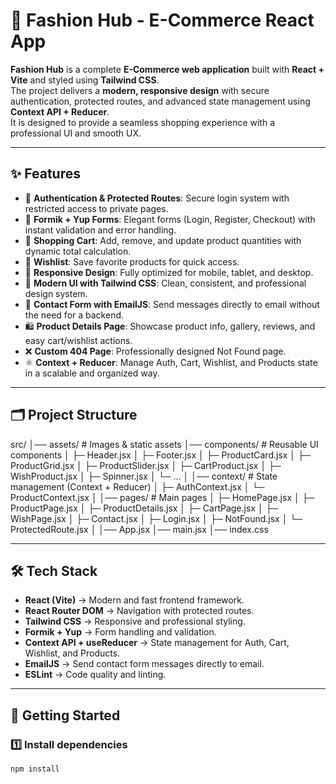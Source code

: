 # 👗 Fashion Hub - E-Commerce React App

**Fashion Hub** is a complete **E-Commerce web application** built with **React + Vite** and styled using **Tailwind CSS**.  
The project delivers a **modern, responsive design** with secure authentication, protected routes, and advanced state management using **Context API + Reducer**.  
It is designed to provide a seamless shopping experience with a professional UI and smooth UX.

---

## ✨ Features

- 🔐 **Authentication & Protected Routes**: Secure login system with restricted access to private pages.  
- 📝 **Formik + Yup Forms**: Elegant forms (Login, Register, Checkout) with instant validation and error handling.  
- 🛒 **Shopping Cart**: Add, remove, and update product quantities with dynamic total calculation.  
- 💖 **Wishlist**: Save favorite products for quick access.  
- 📱 **Responsive Design**: Fully optimized for mobile, tablet, and desktop.  
- 🎨 **Modern UI with Tailwind CSS**: Clean, consistent, and professional design system.  
- 📩 **Contact Form with EmailJS**: Send messages directly to email without the need for a backend.  
- 🛍️ **Product Details Page**: Showcase product info, gallery, reviews, and easy cart/wishlist actions.  
- ❌ **Custom 404 Page**: Professionally designed Not Found page.  
- ⚛️ **Context + Reducer**: Manage Auth, Cart, Wishlist, and Products state in a scalable and organized way.  

---

## 🗂️ Project Structure

src/
│── assets/ # Images & static assets
│── components/ # Reusable UI components
│ ├─ Header.jsx
│ ├─ Footer.jsx
│ ├─ ProductCard.jsx
│ ├─ ProductGrid.jsx
│ ├─ ProductSlider.jsx
│ ├─ CartProduct.jsx
│ ├─ WishProduct.jsx
│ ├─ Spinner.jsx
│ └─ ...
│
│── context/ # State management (Context + Reducer)
│ ├─ AuthContext.jsx
│ └─ ProductContext.jsx
│
│── pages/ # Main pages
│ ├─ HomePage.jsx
│ ├─ ProductPage.jsx
│ ├─ ProductDetails.jsx
│ ├─ CartPage.jsx
│ ├─ WishPage.jsx
│ ├─ Contact.jsx
│ ├─ Login.jsx
│ ├─ NotFound.jsx
│ └─ ProtectedRoute.jsx
│
│── App.jsx
│── main.jsx
│── index.css 

---

## 🛠️ Tech Stack

- **React (Vite)** → Modern and fast frontend framework.  
- **React Router DOM** → Navigation with protected routes.  
- **Tailwind CSS** → Responsive and professional styling.  
- **Formik + Yup** → Form handling and validation.  
- **Context API + useReducer** → State management for Auth, Cart, Wishlist, and Products.  
- **EmailJS** → Send contact form messages directly to email.  
- **ESLint** → Code quality and linting.  

---

## 🚀 Getting Started

### 1️⃣ Install dependencies
```bash
npm install
